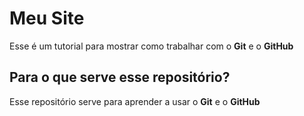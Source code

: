 # Meu Site
Esse é um tutorial para mostrar como trabalhar com o **Git** e o **GitHub**

## Para o que serve esse repositório?
Esse repositório serve para aprender a usar o **Git** e o **GitHub**